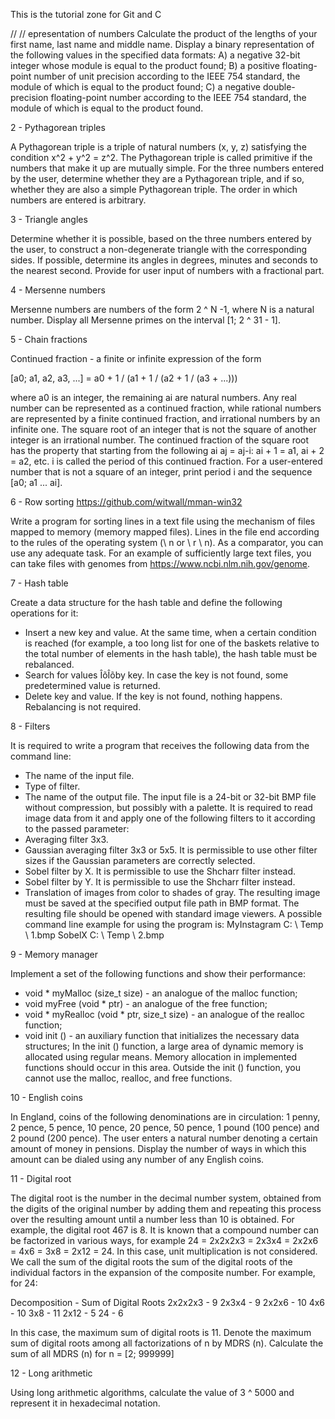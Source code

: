 This is the tutorial zone for Git and C

//
//
epresentation of numbers
Calculate the product of the lengths of your first name, last name and middle name. Display a binary representation of the 
following values in the specified data formats:
A) a negative 32-bit integer whose module is equal to the product found;
B) a positive floating-point number of unit precision according to the IEEE 754 standard, the module of which is equal to the product found;
C) a negative double-precision floating-point number according to the IEEE 754 standard, the module of which is equal to the product found.
 
2 - Pythagorean triples

A Pythagorean triple is a triple of natural numbers (x, y, z) satisfying the condition x^2 + y^2 = z^2. 
The Pythagorean triple is called primitive if the numbers that make it up are mutually simple. 
For the three numbers entered by the user, determine whether they are a Pythagorean triple, and if so, 
whether they are also a simple Pythagorean triple. The order in which numbers are entered is arbitrary.

3 - Triangle angles

Determine whether it is possible, based on the three numbers entered by the user, to construct a non-degenerate 
triangle with the corresponding sides. If possible, determine its angles in degrees, minutes and seconds to the nearest second.
Provide for user input of numbers with a fractional part.

4 - Mersenne numbers

Mersenne numbers are numbers of the form 2 ^ N -1, where N is a natural number. 
Display all Mersenne primes on the interval [1; 2 ^ 31 - 1].

5 - Chain fractions

Continued fraction - a finite or infinite expression of the form

[a0; a1, a2, a3, ...] = a0 + 1 / (a1 + 1 / (a2 + 1 / (a3 + ...)))

where a0 is an integer, the remaining ai are natural numbers. Any real number can be represented as a continued fraction, 
while rational numbers are represented by a finite continued fraction, and irrational numbers by an infinite one. 
The square root of an integer that is not the square of another integer is an irrational number. 
The continued fraction of the square root has the property that starting from the following 
ai aj = aj-i: ai + 1 = a1, ai + 2 = a2, etc. i is called the period of this continued fraction. 
For a user-entered number that is not a square of an integer, print period i and the sequence [a0; a1 ... ai].

6 - Row sorting
https://github.com/witwall/mman-win32

Write a program for sorting lines in a text file using the mechanism of files mapped to memory (memory mapped files). 
Lines in the file end according to the rules of the operating system (\ n or \ r \ n). As a comparator, you can use any adequate task. 
For an example of sufficiently large text files, 
you can take files with genomes from https://www.ncbi.nlm.nih.gov/genome.

7 - Hash table

Create a data structure for the hash table and define the following operations for it:
- Insert a new key and value. At the same time, when a certain condition is reached (for example, a too long list for one of the baskets relative to the total number of elements in the hash table), the hash table must be rebalanced.
- Search for values ÎõÎõby key. In case the key is not found, some predetermined value is returned.
- Delete key and value. If the key is not found, nothing happens. Rebalancing is not required.

8 - Filters

It is required to write a program that receives the following data from the command line:
- The name of the input file.
- Type of filter.
- The name of the output file.
The input file is a 24-bit or 32-bit BMP file without compression, but possibly with a palette. It is required to read image data from it and apply one of the following filters to it according to the passed parameter:
- Averaging filter 3x3.
- Gaussian averaging filter 3x3 or 5x5. It is permissible to use other filter sizes if the Gaussian parameters are correctly selected.
- Sobel filter by X. It is permissible to use the Shcharr filter instead.
- Sobel filter by Y. It is permissible to use the Shcharr filter instead.
- Translation of images from color to shades of gray.
The resulting image must be saved at the specified output file path in BMP format. The resulting file should be opened with standard image viewers.
A possible command line example for using the program is: MyInstagram C: \ Temp \ 1.bmp SobelX C: \ Temp \ 2.bmp

9 - Memory manager

Implement a set of the following functions and show their performance:
- void * myMalloc (size_t size) - an analogue of the malloc function;
- void myFree (void * ptr) - an analogue of the free function;
- void * myRealloc (void * ptr, size_t size) - an analogue of the realloc function;
- void init () - an auxiliary function that initializes the necessary data structures;
In the init () function, a large area of dynamic memory is allocated using regular means. 
Memory allocation in implemented functions should occur in this area. Outside the init () function,
you cannot use the malloc, realloc, and free functions.

10 - English coins

In England, coins of the following denominations are in circulation: 
1 penny, 2 pence, 5 pence, 10 pence, 20 pence, 50 pence, 1 pound (100 pence) and 2 pound (200 pence). 
The user enters a natural number denoting a certain amount of money in pensions. 
Display the number of ways in which this amount can be dialed using any number of any English coins.


11 - Digital root

The digital root is the number in the decimal number system, obtained from the digits of the original number by 
adding them and repeating this process over the resulting amount until a number less than 10 is obtained. 
For example, the digital root 467 is 8.
It is known that a compound number can be factorized in various ways, for example
24 = 2x2x2x3 = 2x3x4 = 2x2x6 = 4x6 = 3x8 = 2x12 = 24.
In this case, unit multiplication is not considered.
We call the sum of the digital roots the sum of the digital roots of the individual factors in the expansion of the composite number. 
For example, for 24:

Decomposition - Sum of Digital Roots
2x2x2x3 - 9
2x3x4 - 9
2x2x6 - 10
4x6 - 10
3x8 - 11
2x12 - 5
24 - 6

In this case, the maximum sum of digital roots is 11.
Denote the maximum sum of digital roots among all factorizations of n by MDRS (n).
Calculate the sum of all MDRS (n) for n = [2; 999999]

12 - Long arithmetic

Using long arithmetic algorithms, calculate the value of 3 ^ 5000 and represent it in hexadecimal notation.

